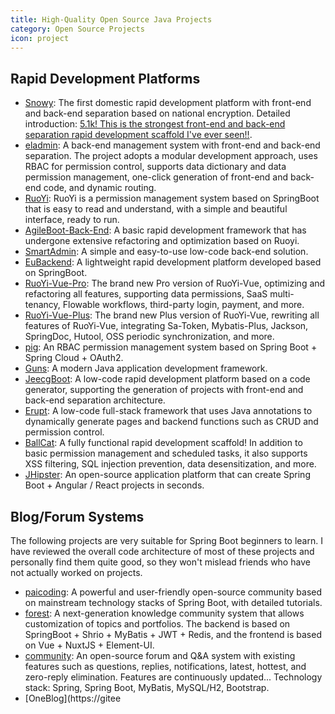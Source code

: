 ```yaml
---
title: High-Quality Open Source Java Projects
category: Open Source Projects
icon: project
---
```


## Rapid Development Platforms

- [Snowy](https://gitee.com/xiaonuobase/snowy): The first domestic rapid development platform with front-end and back-end separation based on national encryption. Detailed introduction: [5.1k! This is the strongest front-end and back-end separation rapid development scaffold I've ever seen!!](https://mp.weixin.qq.com/s?__biz=Mzg2OTA0Njk0OA==&mid=2247534316&idx=1&sn=69938397674fc33ecda43c8c9d0a4039&chksm=cea10927f9d68031bc862485c6be984ade5af233d4d871d498c38f22164a84314678c0c67cd7&token=1464380539&lang=zh_CN#rd).
- [eladmin](https://github.com/elunez/eladmin): A back-end management system with front-end and back-end separation. The project adopts a modular development approach, uses RBAC for permission control, supports data dictionary and data permission management, one-click generation of front-end and back-end code, and dynamic routing.
- [RuoYi](https://gitee.com/y_project/RuoYi): RuoYi is a permission management system based on SpringBoot that is easy to read and understand, with a simple and beautiful interface, ready to run.
- [AgileBoot-Back-End](https://github.com/valarchie/AgileBoot-Back-End): A basic rapid development framework that has undergone extensive refactoring and optimization based on Ruoyi.
- [SmartAdmin](https://gitee.com/lab1024/smart-admin): A simple and easy-to-use low-code back-end solution.
- [EuBackend](https://gitee.com/zhaoeryu/eu-backend): A lightweight rapid development platform developed based on SpringBoot.
- [RuoYi-Vue-Pro](https://github.com/YunaiV/ruoyi-vue-pro): The brand new Pro version of RuoYi-Vue, optimizing and refactoring all features, supporting data permissions, SaaS multi-tenancy, Flowable workflows, third-party login, payment, and more.
- [RuoYi-Vue-Plus](https://gitee.com/dromara/RuoYi-Vue-Plus): The brand new Plus version of RuoYi-Vue, rewriting all features of RuoYi-Vue, integrating Sa-Token, Mybatis-Plus, Jackson, SpringDoc, Hutool, OSS periodic synchronization, and more.
- [pig](https://gitee.com/log4j/pig "pig"): An RBAC permission management system based on Spring Boot + Spring Cloud + OAuth2.
- [Guns](https://gitee.com/stylefeng/guns): A modern Java application development framework.
- [JeecgBoot](https://github.com/zhangdaiscott/jeecg-boot): A low-code rapid development platform based on a code generator, supporting the generation of projects with front-end and back-end separation architecture.
- [Erupt](https://gitee.com/erupt/erupt): A low-code full-stack framework that uses Java annotations to dynamically generate pages and backend functions such as CRUD and permission control.
- [BallCat](https://github.com/ballcat-projects/ballcat): A fully functional rapid development scaffold! In addition to basic permission management and scheduled tasks, it also supports XSS filtering, SQL injection prevention, data desensitization, and more.
- [JHipster](https://github.com/jhipster/generator-jhipster): An open-source application platform that can create Spring Boot + Angular / React projects in seconds.

## Blog/Forum Systems

The following projects are very suitable for Spring Boot beginners to learn. I have reviewed the overall code architecture of most of these projects and personally find them quite good, so they won't mislead friends who have not actually worked on projects.

- [paicoding](https://github.com/itwanger/paicoding): A powerful and user-friendly open-source community based on mainstream technology stacks of Spring Boot, with detailed tutorials.
- [forest](https://github.com/rymcu/forest): A next-generation knowledge community system that allows customization of topics and portfolios. The backend is based on SpringBoot + Shrio + MyBatis + JWT + Redis, and the frontend is based on Vue + NuxtJS + Element-UI.
- [community](https://github.com/codedrinker/community): An open-source forum and Q&A system with existing features such as questions, replies, notifications, latest, hottest, and zero-reply elimination. Features are continuously updated... Technology stack: Spring, Spring Boot, MyBatis, MySQL/H2, Bootstrap.
- \[OneBlog\](https://gitee
